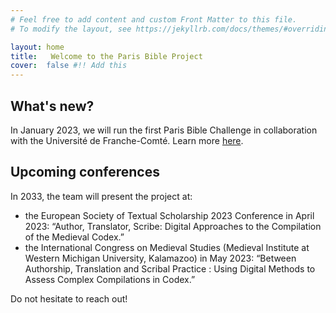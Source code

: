 ```yaml
---
# Feel free to add content and custom Front Matter to this file.
# To modify the layout, see https://jekyllrb.com/docs/themes/#overriding-theme-defaults

layout: home
title:   Welcome to the Paris Bible Project
cover:  false #!! Add this
---
```



## What's new?

In January 2023, we will run the first Paris Bible Challenge in collaboration with the Université de Franche-Comté. Learn more [here](https://parisbible.github.io/challenge/).


## Upcoming conferences

In 2033, the team will present the project at:
- the European Society of Textual Scholarship 2023 Conference in April 2023: “Author, Translator, Scribe: Digital Approaches to the Compilation of the Medieval Codex.” 
- the International Congress on Medieval Studies (Medieval Institute at Western Michigan University, Kalamazoo) in May 2023: “Between Authorship, Translation and Scribal Practice : Using Digital Methods to Assess Complex Compilations in Codex.” 


Do not hesitate to reach out!

